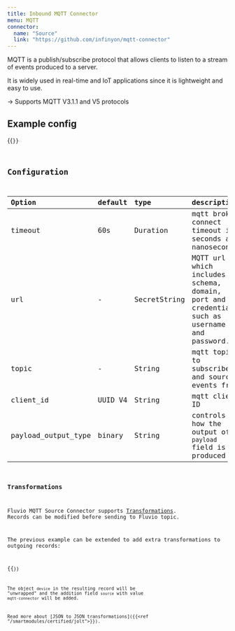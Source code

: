 ```yaml
---
title: Inbound MQTT Connector
menu: MQTT
connector:
  name: "Source"
  link: "https://github.com/infinyon/mqtt-connector"
---
```


MQTT is a publish/subscribe protocol that allows clients to listen to a stream
of events produced to a server.

It is widely used in real-time and IoT applications
since it is lightweight and easy to use.

-> Supports MQTT V3.1.1 and V5 protocols

## Example config

{{<code file="embeds/connectors/inbound-examples/inbound-mqtt.yaml" lang="yaml" copy=true >}}

## Configuration
| Option              | default  | type           | description                                                                                                                                          |
|:--------------------|:---------|:---------      |:-----------------------------------------------------------------------------------------------------------------------------------------------------|
| timeout             | 60s      | Duration       | mqtt broker connect timeout in seconds and nanoseconds                                                                                               |
| url                 | -        | SecretString   | MQTT url which includes schema, domain, port and credentials such as username and password.                                                          |
| topic               | -        | String         | mqtt topic to subscribe and source events from                                                                                                       |
| client_id           | UUID V4  | String         | mqtt client ID                                                                                                                                       |
| payload_output_type | binary   | String         | controls how the output of `payload` field is produced                                                                                               |


### Transformations
Fluvio MQTT Source Connector supports [Transformations](https://www.fluvio.io/docs/concepts/transformations-chain/). Records can be modified before sending to Fluvio topic.

The previous example can be extended to add extra transformations to outgoing records:

{{<code file="embeds/connectors/inbound-examples/inbound-mqtt-transformation.yaml" lang="yaml" copy=true >}}

The object `device` in the resulting record will be "unwrapped" and the addition field `source` with value `mqtt-connector`
will be added.

Read more about [JSON to JSON transformations]({{<ref "/smartmodules/certified/jolt">}}).
